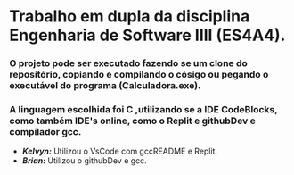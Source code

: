 # Trabalho em dupla da disciplina Engenharia de Software IIII (ES4A4).
### O projeto pode ser executado fazendo se um clone do repositório, copiando e compilando o cósigo ou pegando o executável do programa (Calculadora.exe).
### A linguagem escolhida foi C ,utilizando se a IDE CodeBlocks, como também IDE's online, como o Replit e githubDev e compilador gcc.
* **_Kelvyn:_** Utilizou o VsCode com gccREADME e Replit.
* **_Brian:_** Utilizou o githubDev e gcc.
